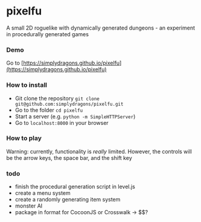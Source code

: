pixelfu
=======

A small 2D roguelike with dynamically generated dungeons - an experiment in procedurally generated games

### Demo
Go to [https://simplydragons.github.io/pixelfu](https://simplydragons.github.io/pixelfu)

### How to install
- Git clone the repository `git clone git@github.com:simplydragons/pixelfu.git`
- Go to the folder `cd pixelfu`
- Start a server (e.g. `python -m SimpleHTTPServer`)
- Go to `localhost:8000` in your browser

### How to play
Warning: currently, functionality is *really* limited. However, the controls will be the arrow keys, the space bar, and the shift key

### todo
- finish the procedural generation script in level.js
- create a menu system
- create a randomly generating item system
- monster AI
- package in format for CocoonJS or Crosswalk -> $$? 